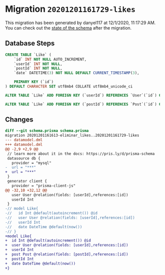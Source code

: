 # Migration `20201201161729-likes`

This migration has been generated by danyel117 at 12/1/2020, 11:17:29 AM.
You can check out the [state of the schema](./schema.prisma) after the migration.

## Database Steps

```sql
CREATE TABLE `Like` (
    `id` INT NOT NULL AUTO_INCREMENT,
    `userId` INT NOT NULL,
    `postId` INT NOT NULL,
    `date` DATETIME(3) NOT NULL DEFAULT CURRENT_TIMESTAMP(3),

    PRIMARY KEY (`id`)
) DEFAULT CHARACTER SET utf8mb4 COLLATE utf8mb4_unicode_ci

ALTER TABLE `Like` ADD FOREIGN KEY (`userId`) REFERENCES `User`(`id`) ON DELETE CASCADE ON UPDATE CASCADE

ALTER TABLE `Like` ADD FOREIGN KEY (`postId`) REFERENCES `Post`(`id`) ON DELETE CASCADE ON UPDATE CASCADE
```

## Changes

```diff
diff --git schema.prisma schema.prisma
migration 20201201161613-eliminar_likes..20201201161729-likes
--- datamodel.dml
+++ datamodel.dml
@@ -2,9 +2,9 @@
 // learn more about it in the docs: https://pris.ly/d/prisma-schema
 datasource db {
   provider = "mysql"
-  url = "***"
+  url = "***"
 }
 generator client {
   provider = "prisma-client-js"
@@ -32,10 +32,12 @@
   user User @relation(fields: [userId],references:[id])
   userId Int
 }
-// model Like{
-//   id Int @default(autoincrement()) @id
-//   user User @relation(fields: [userId],references:[id])
-//   userId Int
-//   date DateTime @default(now())
-// }
+model Like{
+  id Int @default(autoincrement()) @id
+  user User @relation(fields: [userId],references:[id])
+  userId Int
+  post Post @relation(fields: [postId],references:[id])
+  postId Int
+  date DateTime @default(now())
+}
```


